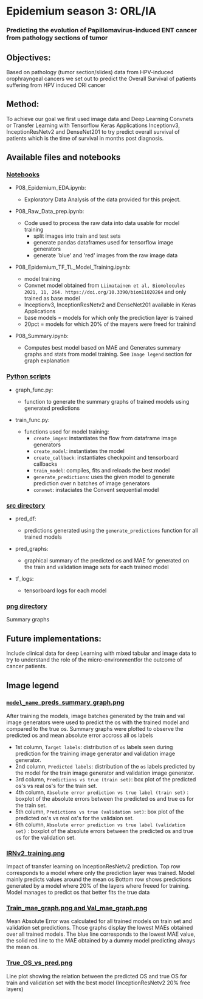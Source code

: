 # Epidemium season 3: ORL/IA
### Predicting the evolution of Papillomavirus-induced ENT cancer from pathology sections of tumor

## Objectives:

Based on pathology (tumor section/slides) data from HPV-induced orophrayngeal cancers we set out to predict the Overall Survival of patients suffering from HPV induced ORl cancer

## Method:

To achieve our goal we first used image data and Deep Learning Convnets or Transfer Learning with Tensorflow Keras Applications Inceptionv3, InceptionResNetv2 and DenseNet201 to try predict overall survival of patients which is the time of survival in months post diagnosis.

## Available files and notebooks

### <ins>Notebooks</ins>

* P08_Epidemium_EDA.ipynb:

    - Exploratory Data Analysis of the data provided for this project.

* P08_Raw_Data_prep.ipynb:
    - Code used to process the raw data into data usable for model training
        - split images into train and test sets
        - generate pandas dataframes used for tensorflow image generators
        - generate 'blue' and 'red' images from the raw image data

* P08_Epidemium_TF_TL_Model_Training.ipynb:
    - model training
    - Convnet model obtained from ```Liimatainen et al, Biomolecules 2021, 11, 264. https://doi.org/10.3390/biom11020264``` and only trained as base model
    - Inceptionv3, InceptionResNetv2 and DenseNet201 available in Keras Applications 
    - base models = models for which only the prediction layer is trained
    - 20pct = models for which 20% of the mayers were freed for trainind
 * P08_Summary.ipynb:
    - Computes best model based on MAE and Generates summary graphs and stats from model training. See ```Image legend``` section for graph explanation

### <ins>Python scripts</ins>

* graph_func.py:

    - function to generate the summary graphs of trained models using generated predictions

 * train_func.py:

    - functions used for model training:
        * ```create_imgen```: instantiates the flow from dataframe image generators 
        * ```create_model```: instantiates the model 
        * ```create_callback```: instantiates checkpoint and tensorboard callbacks
        * ```train_model```: compiles, fits and reloads the best model
        * ```generate_predictions```: uses the given model to generate prediction over n batches of image generators
        * ```convnet```: instaciates the Convent sequential model
    
### <ins>src directory</ins>

* pred_df:

    - predictions generated using the ```generate_predictions``` function for all trained models

* pred_graphs:

    - graphical summary of the predicted os and MAE for generated on the train and validation image sets for each trained model

* tf_logs:

    - tensorboard logs for each model

### <ins>png directory</ins>

Summary graphs





## Future implementations:

Include clinical data for deep Learning with mixed tabular and image data to try to understand the role of the micro-environmentfor the outcome of cancer patients.

## Image legend

### <ins>```model_name```_preds_summary_graph.png</ins>

After training the models, image batches generated by the train and val image generators were used to predict the os with the trained model and compared to the true os.
Summary graphs were plotted to observe the predicted os and mean absolute error accross all os labels

* 1st column, ```Target labels```: distribution of ```os``` labels seen during prediction for the training image generator and validation image generator.
* 2nd column, ```Predicted labels```: distribution of the ```os``` labels predicted by the model for the train image generator and validation image generator.
* 3rd column, ```Predictions vs true (train set)```: box plot of the predicted os's vs real os's for the train set.
* 4th column, ```Absolute error prediction vs true label (train set)``` : boxplot of the absolute errors between the predicted os and true os for the train set.
* 5th column, ```Predictions vs true (validation set)```: box plot of the predicted os's vs real os's for the validaion set.
* 6th column, ```Absolute error prediction vs true label (validation set)``` : boxplot of the absolute errors between the predicted os and true os for the validation set.

### <ins>IRNv2_training.png</ins>

Impact of transfer learning on InceptionResNetv2 prediction.
Top row corresponds to a model where only the prediction layer was trained. Model mainly predicts values around the mean os
Bottom row shows predictions generated by a model where 20% of the layers where freeed for training. Model manages to predict os that better fits the true data

### <ins>Train_mae_graph.png and Val_mae_graph.png</ins>

Mean Absolute Error was calculated for all trained models on train set and validation set predictions.
Those graphs display the lowest MAEs obtained over all trained models.
The blue line corresponds to the lowest MAE value, the solid red line to the MAE obtained by a dummy model predicting always the mean os.

### <ins>True_OS_vs_pred.png </ins>

Line plot showing the relation between the predicted OS and true OS for train and validation set with the best model (InceptionResNetv2 20% free layers) 